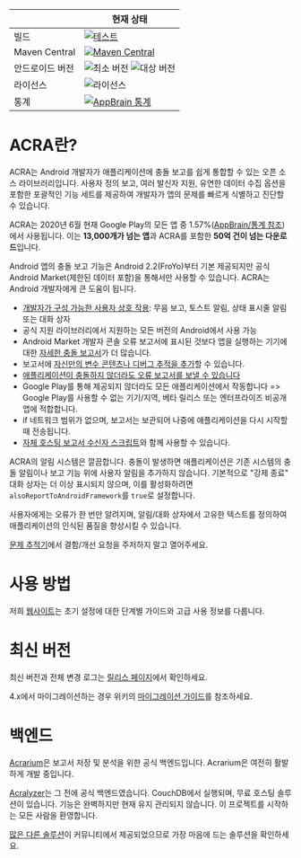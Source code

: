 ||현재 상태|
|---|---|
|빌드|[ ![테스트](https://github.com/ACRA/acra/workflows/test/badge.svg?branch=master) ](https://github.com/ACRA/acra/actions?query=workflow%3Atest)|
|Maven Central|[![Maven Central](https://img.shields.io/maven-central/v/ch.acra/acra-core.svg)](https://search.maven.org/#search%7Cga%7C1%7Cg%3A%22ch.acra%22)|
|안드로이드 버전|![최소 버전](https://img.shields.io/badge/dynamic/json?label=Android%20Min%20Version&query=version&url=https%3A%2F%2Ffaendir.com%2Fandroid%2Facra.php%3Fversion%3Dandroid-min) ![대상 버전](https://img.shields.io/badge/dynamic/json?label=Android%20Target%20Version&query=version&url=https%3A%2F%2Ffaendir.com%2Fandroid%2Facra.php%3Fversion%3Dandroid-target)|
|라이선스|![라이선스](https://img.shields.io/github/license/ACRA/acra.svg)|
| 통계|[![AppBrain 통계](https://www.appbrain.com/stats/libraries/shield/acra.svg)](https://www.appbrain.com/stats/libraries/details/acra/acra)|

ACRA란?
===============

ACRA는 Android 개발자가 애플리케이션에 충돌 보고를 쉽게 통합할 수 있는 오픈 소스 라이브러리입니다. 사용자 정의 보고, 여러 발신자 지원, 유연한 데이터 수집 옵션을 포함한 포괄적인 기능 세트를 제공하여 개발자가 앱의 문제를 빠르게 식별하고 진단할 수 있습니다.

ACRA는 2020년 6월 현재 Google Play의 모든 앱 중 1.57%([AppBrain/통계 참조](https://www.appbrain.com/stats/libraries/details/acra/acra))에서 사용됩니다. 이는 **13,000개가 넘는 앱**과 ACRA를 포함한 **50억 건이 넘는 다운로드**입니다.

Android 앱의 충돌 보고 기능은 Android 2.2(FroYo)부터 기본 제공되지만 공식 Android Market(제한된 데이터 포함)을 통해서만 사용할 수 있습니다. ACRA는 Android 개발자에게 큰 도움이 됩니다.

* [개발자가 구성 가능한 사용자 상호 작용](https://www.acra.ch/docs/Interactions): 무음 보고, 토스트 알림, 상태 표시줄 알림 또는 대화 상자
* 공식 지원 라이브러리에서 지원하는 모든 버전의 Android에서 사용 가능
* Android Market 개발자 콘솔 오류 보고서에 표시된 것보다 앱을 실행하는 기기에 대한 [자세한 충돌 보고서](https://www.acra.ch/javadoc/latest/org/acra/ReportField.html)가 더 많습니다.
* 보고서에 [자신만의 변수 콘텐츠나 디버그 추적을 추가](https://www.acra.ch/docs/AdvancedUsage#adding-your-own-custom-variables-or-traces-in-crash-reports-breadcrumbs)할 수 있습니다.
* [애플리케이션이 충돌하지 않더라도 오류 보고서를 보낼 수 있습니다](https://www.acra.ch/docs/AdvancedUsage#sending-reports-for-caught-exceptions-or-for-unexpected-application-state-without-any-exception)
* Google Play를 통해 제공되지 않더라도 모든 애플리케이션에서 작동합니다 => Google Play를 사용할 수 없는 기기/지역, 베타 릴리스 또는 엔터프라이즈 비공개 앱에 적합합니다.
* if 네트워크 범위가 없으며, 보고서는 보관되어 나중에 애플리케이션을 다시 시작할 때 전송됩니다.
* [자체 호스팅 보고서 수신자 스크립트](https://www.acra.ch/docs/Senders)와 함께 사용할 수 있습니다.

ACRA의 알림 시스템은 깔끔합니다. 충돌이 발생하면 애플리케이션은 기존 시스템의 충돌 알림이나 보고 기능 위에 사용자 알림을 추가하지 않습니다. 기본적으로 "강제 종료" 대화 상자는 더 이상 표시되지 않으며, 이를 활성화하려면 `alsoReportToAndroidFramework`를 `true`로 설정합니다.

사용자에게는 오류가 한 번만 알려지며, 알림/대화 상자에서 고유한 텍스트를 정의하여 애플리케이션의 인식된 품질을 향상시킬 수 있습니다.

[문제 추적기](https://github.com/ACRA/acra/issues)에서 결함/개선 요청을 주저하지 말고 열어주세요.

사용 방법
=====
저희 [웹사이트](https://www.acra.ch/docs/Setup)는 초기 설정에 대한 단계별 가이드와 고급 사용 정보를 다룹니다.

최신 버전
==============================================

최신 버전과 전체 변경 로그는 [릴리스 페이지](https://github.com/ACRA/acra/releases)에서 확인하세요.

4.x에서 마이그레이션하는 경우 위키의 [마이그레이션 가이드](https://github.com/ACRA/acra/wiki/Migrating)를 참조하세요.

백엔드
========

[Acrarium](https://github.com/F43nd1r/Acrarium)은 보고서 저장 및 분석을 위한 공식 백엔드입니다. Acrarium은 여전히 활발하게 개발 중입니다.

[Acralyzer](https://github.com/ACRA/acralyzer)는 그 전에 공식 백엔드였습니다. CouchDB에서 실행되며, 무료 호스팅 솔루션이 있습니다. 기능은 완벽하지만 현재 유지 관리되지 않습니다. 이 프로젝트를 시작하는 모든 사람을 환영합니다.

[많은 다른 솔루션](https://www.acra.ch/docs/Backends)이 커뮤니티에서 제공되었으므로 가장 마음에 드는 솔루션을 확인하세요.
